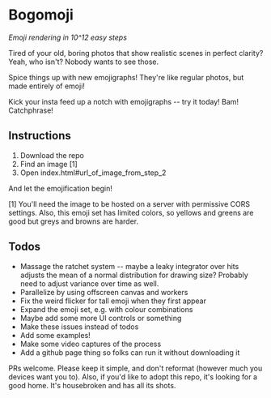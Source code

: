 # Bogomoji

_Emoji rendering in 10^12 easy steps_

Tired of your old, boring photos that show realistic scenes in perfect clarity? Yeah, who isn't? Nobody wants to see those.

Spice things up with new emojigraphs! They're like regular photos, but made entirely of emoji!

Kick your insta feed up a notch with emojigraphs -- try it today! Bam! Catchphrase!

## Instructions

1. Download the repo
2. Find an image [1]
3. Open index.html#url_of_image_from_step_2

And let the emojification begin!

[1] You'll need the image to be hosted on a server with permissive CORS settings. Also, this emoji set has limited colors, so yellows and greens are good but greys and browns are harder.

## Todos

- Massage the ratchet system -- maybe a leaky integrator over hits adjusts the mean of a normal distribution for drawing size? Probably need to adjust variance over time as well.
- Parallelize by using offscreen canvas and workers
- Fix the weird flicker for tall emoji when they first appear
- Expand the emoji set, e.g. with colour combinations
- Maybe add some more UI controls or something
- Make these issues instead of todos
- Add some examples!
- Make some video captures of the process
- Add a github page thing so folks can run it without downloading it

PRs welcome. Please keep it simple, and don't reformat (however much you devices want you to). Also, if you'd like to adopt this repo, it's looking for a good home. It's housebroken and has all its shots.
